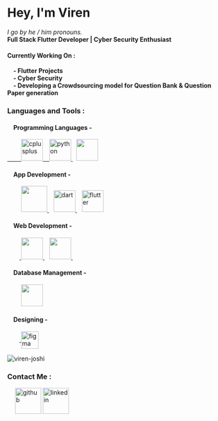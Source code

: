 <h1 align="left">Hey, I'm Viren </h1>
<!-- <p align="justify"> <img src="https://komarev.com/ghpvc/?username=viren-joshi&label=Profile%20views&color=0e75b6&style=flat" alt="viren-joshi" /> </p> -->
<p>
  <i>I go by he / him pronouns.</i>
  </br>
<b> Full Stack Flutter Developer | Cyber Security Enthusiast </b>

<h4>Currently Working On : </h4>
  <b>&emsp;- Flutter Projects </b>
 </br>
  <b>&emsp;- Cyber Security </b>
 </br>
  <b>&emsp;- Developing a Crowdsourcing model for Question Bank & Question Paper generation </b>
</p>
<!-- <p align="center"> <a href="https://github.com/ryo-ma/github-profile-trophy"><img src="https://github-profile-trophy.vercel.app/?username=viren-joshi" alt="viren-joshi" /></a> </p> -->

<h3 align="left">Languages and Tools : </h3>
<h4>&emsp;Programming Languages - </h4>
<p align="justify">
  <a href="https://www.w3schools.com/cpp/" target="_blank" rel="noreferrer"> &emsp;&emsp; <img src="https://user-images.githubusercontent.com/73399290/213872455-3de6cacf-510a-4d89-be26-1dcf69e6fe52.png" alt="cplusplus" width="50" height="50"/> </a> 
  <a href="https://www.python.org" target="_blank" rel="noreferrer"> &ensp; <img src="https://user-images.githubusercontent.com/73399290/213872573-7bf15800-f575-4d48-9626-57b85b1588ec.svg" alt="python" width="50" height="50"/> </a>
  &nbsp; <a href="https://www.php.net" target="_blank" rel="noreferrer"> <img src="https://img.icons8.com/officel/80/null/php-logo.png" width="50" height="50"/> </a></p>
<h4 align="left">&emsp;App Development - </h4>
<p align="left">&emsp;&emsp;
  <a href="https://developer.android.com" target="_blank" rel="noreferrer"> <img src="https://img.icons8.com/clouds/100/null/android.png" width="60" height="60"/> </a> &ensp;
  <a href="https://dart.dev" target="_blank" rel="noreferrer"> <img src="https://www.vectorlogo.zone/logos/dartlang/dartlang-icon.svg" alt="dart" width="50" height="50"/> </a> &ensp;
  <a href="https://flutter.dev" target="_blank" rel="noreferrer"> <img src="https://www.vectorlogo.zone/logos/flutterio/flutterio-icon.svg" alt="flutter" width="50" height="
    50"/> </a>
  </p>
  <h4 align="left">&emsp;Web Development - </h4>
  <p align = "left">&emsp;&emsp;<a href="https://www.w3schools.com/css/" target="_blank" rel="noreferrer"> <img src="https://img.icons8.com/dusk/64/null/css3.png"/ width="50" height="50"> </a> &ensp;
  <a href="https://www.w3.org/html/" target="_blank" rel="noreferrer"> <img src="https://img.icons8.com/external-flaticons-lineal-color-flat-icons/64/null/external-html-5-mobile-app-development-flaticons-lineal-color-flat-icons.png" width="50" heght="50"/> </a> &ensp;
   </p>
  <h4 align="left">&emsp;Database Management - </h4>
  <p align="left">&emsp;&emsp;
  <a href="https://www.mysql.com/" target="_blank" rel="noreferrer"> <img src="https://img.icons8.com/fluency/48/null/mysql-logo.png" width="50" height="50"/> </a> </p>
  <h4 align="left">&emsp;Designing - </h4>
    <p align="left">&emsp;&emsp;<a href="https://www.figma.com/" target="_blank" rel="noreferrer"> <img align="center" src="https://www.vectorlogo.zone/logos/figma/figma-icon.svg" alt="figma" width="40" height="40"/> </a></p>


<p><img align="center" src="https://github-readme-streak-stats.herokuapp.com/?user=viren-joshi&&count_private=true&theme=radical" alt="viren-joshi" /></p>

<h3 align="justify">Contact Me : </h3>

<p align="justify">
  &emsp;
<a href="https://github.com/viren-joshi" target="_blank"><img src='https://img.icons8.com/plasticine/2x/github.png' alt='github' height='60'></a>  
<a href="https://www.linkedin.com/in/virenjoshi403" target="_blank"><img src='https://img.icons8.com/clouds/2x/linkedin.png' alt='linkedin' height='60'></a>

</p>
